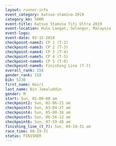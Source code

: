 ```yaml
---
layout: runner-info 
event_category: katsuo-stamina-2019 
category_km: 50KM 
event-title: Katsuo Stamina Titi Ultra 2019 
event-location: Hulu Langat, Selangor, Malaysia 
event-logo: 
event-date: 03-15-2019 
checkpoint-name2: CP 1 (T-2) 
checkpoint-name3: CP 2 (T-3) 
checkpoint-name4: CP 3 (T-4) 
checkpoint-name5: CP 4 (T-5) 
checkpoint-name6: CP 5 (T-6) 
checkpoint-name8: Finishing Line (T-7) 
overall_rank: 158
gender_rank: 118
bib: 5230
first_name: Hairi
last_name: Bin Jamaluddin
gender: M
start: Sun, 01-00-00 am
checkpoint2: Sun, 02-06-21 am
checkpoint3: Sun, 03-04-27 am
checkpoint4: Sun, 05-00-16 am
checkpoint5: Sun, 06-56-12 am
checkpoint6: Sun, 07-59-48 am
finishing_line_(t_7): Sun, 09-19-31 am
race_time: 08-19-31
status: FINISHER
---
```

